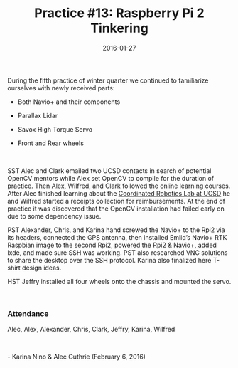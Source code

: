 ﻿---
layout: post
title: "Practice #13: Raspberry Pi 2 Tinkering"
date: 2016-01-27
categories: jekyll update
---

During the fifth practice of winter quarter we continued to familiarize
ourselves with newly received parts:

-   Both Navio+ and their components

-   Parallax Lidar

-   Savox High Torque Servo

-   Front and Rear wheels

 

SST Alec and Clark emailed two UCSD contacts in search of potential OpenCV
mentors while Alex set OpenCV to compile for the duration of practice. Then
Alex, Wilfred, and Clark followed the online learning courses. After Alec
finished learning about the [Coordinated Robotics Lab at
UCSD](<http://fccr.ucsd.edu/>) he and Wilfred started a receipts collection for
reimbursements. At the end of practice it was discovered that the OpenCV
installation had failed early on due to some dependency issue.

PST Alexander, Chris, and Karina hand screwed the Navio+ to the Rpi2 via its
headers, connected the GPS antenna, then installed Emlid’s Navio+ RTK Raspbian
image to the second Rpi2, powered the Rpi2 & Navio+, added lxde, and made sure
SSH was working. PST also researched VNC solutions to share the desktop over the
SSH protocol. Karina also finalized here T-shirt design ideas.

HST Jeffry installed all four wheels onto the chassis and mounted the servo.

 

### Attendance

Alec, Alex, Alexander, Chris, Clark, Jeffry, Karina, Wilfred

 

\- Karina Nino & Alec Guthrie (February 6, 2016)

